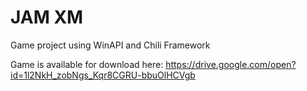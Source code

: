 # JAM XM
Game project using WinAPI and Chili Framework

Game is available for download here: https://drive.google.com/open?id=1l2NkH_zobNgs_Kqr8CGRU-bbuOlHCVgb
